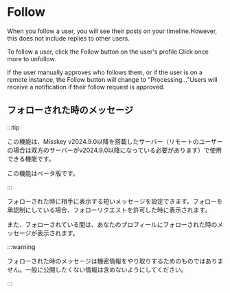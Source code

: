 # Follow

When you follow a user, you will see their posts on your timeline.However, this does not include replies to other users.

To follow a user, click the Follow button on the user's profile.Click once more to unfollow.

If the user manually approves who follows them, or if the user is on a remote instance, the Follow button will change to "Processing..."Users will receive a notification if their follow request is approved.

## フォローされた時のメッセージ

:::tip

この機能は、Misskey v2024.9.0以降を搭載したサーバー（リモートのユーザーの場合は双方のサーバーがv2024.9.0以降になっている必要があります）で使用できる機能です。

この機能はベータ版です。

:::

フォローされた時に相手に表示する短いメッセージを設定できます。フォローを承認制にしている場合、フォローリクエストを許可した時に表示されます。

また、フォローされている間は、あなたのプロフィールにフォローされた時のメッセージが表示されます。

:::warning

フォローされた時のメッセージは機密情報をやり取りするためのものではありません。一般に公開したくない情報は含めないようにしてください。

:::
